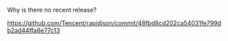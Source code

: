 Why is there no recent release?

https://github.com/Tencent/rapidjson/commit/48fbd8cd202ca54031fe799db2ad44ffa8e77c13
